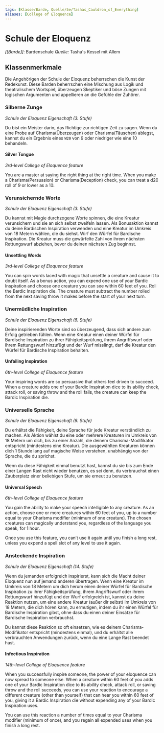 ```yaml
---
tags: [Klasse/Barde, Quelle/5e/Tashas_Cauldron_of_Everything]
aliases: [College of Eloquence]
---
```

# Schule der Eloquenz
_[[Barde]]_: Bardenschule
_Quelle:_ Tasha's Kessel mit Allem

## Klassenmerkmale
Die Angehörigen der Schule der Eloquenz beherrschen die Kunst der Redekunst. Diese Barden beherrschen eine Mischung aus Logik und theatralischem Wortspiel, überzeugen Skeptiker und böse Zungen mit logischen Argumenten und appellieren an die Gefühle der Zuhörer.

### Silberne Zunge
_Schule der Eloquenz Eigenschaft (3. Stufe)_

Du bist ein Meister darin, das Richtige zur richtigen Zeit zu sagen. Wenn du eine Probe auf Charisma(Überzeugen) oder Charisma(Täuschen) ablegst, kannst du ein Ergebnis eines `W20` von 9 oder niedriger wie eine 10 behandeln.

#### Silver Tongue
_3rd-level College of Eloquence feature_

You are a master at saying the right thing at the right time. When you make a Charisma(Persuasion) or Charisma(Deception) check, you can treat a d20 roll of 9 or lower as a 10.

### Verunsichernde Worte
_Schule der Eloquenz Eigenschaft (3. Stufe)_

Du kannst mit Magie durchzogene Worte spinnen, die eine Kreatur verunsichern und sie an sich selbst zweifeln lassen. Als Bonusaktion kannst du deine Bardischen Inspiration verwenden und eine Kreatur im Umkreis von 18 Metern wählen, die du siehst. Wirf den Würfel für Bardische Inspiration. Die Kreatur muss die gewürfelte Zahl von ihrem nächsten Rettungswurf abziehen, bevor du deinen nächsten Zug beginnst.

#### Unsettling Words
_3rd-level College of Eloquence feature_

You can spin words laced with magic that unsettle a creature and cause it to doubt itself. As a bonus action, you can expend one use of your Bardic Inspiration and choose one creature you can see within 60 feet of you. Roll the Bardic Inspiration die. The creature must subtract the number rolled from the next saving throw it makes before the start of your next turn.

### Unermüdliche Inspiration
_Schule der Eloquenz Eigenschaft (6. Stufe)_

Deine inspirierenden Worte sind so überzeugend, dass sich andere zum Erfolg getrieben fühlen. Wenn eine Kreatur einen deiner Würfel für Bardische Inspiration zu ihrer Fähigkeitsprüfung, ihrem Angriffswurf oder ihrem Rettungswurf hinzufügt und der Wurf misslingt, darf die Kreatur den Würfel für Bardische Inspiration behalten.

#### Unfailing Inspiration
_6th-level College of Eloquence feature_

Your inspiring words are so persuasive that others feel driven to succeed. When a creature adds one of your Bardic Inspiration dice to its ability check, attack roll, or saving throw and the roll fails, the creature can keep the Bardic Inspiration die.

### Universelle Sprache
_Schule der Eloquenz Eigenschaft (6. Stufe)_

Du erhältst die Fähigkeit, deine Sprache für jede Kreatur verständlich zu machen. Als Aktion wählst du eine oder mehrere Kreaturen im Umkreis von 18 Metern um dich, bis zu einer Anzahl, die deinem Charisma-Modifikator entspricht (mindestens eine Kreatur). Die ausgewählten Kreaturen können dich 1 Stunde lang auf magische Weise verstehen, unabhängig von der Sprache, die du sprichst.

Wenn du diese Fähigkeit einmal benutzt hast, kannst du sie bis zum Ende einer Langen Rast nicht wieder benutzen, es sei denn, du verbrauchst einen Zauberplatz einer beliebigen Stufe, um sie erneut zu benutzen.

#### Universal Speech
_6th-level College of Eloquence feature_

You gain the ability to make your speech intelligible to any creature. As an action, choose one or more creatures within 60 feet of you, up to a number equal to your Charisma modifier (minimum of one creature). The chosen creatures can magically understand you, regardless of the language you speak, for 1 hour.

Once you use this feature, you can’t use it again until you finish a long rest, unless you expend a spell slot of any level to use it again.

### Ansteckende Inspiration
_Schule der Eloquenz Eigenschaft (14. Stufe)_

Wenn du jemanden erfolgreich inspirierst, kann sich die Macht deiner Eloquenz nun auf jemand anderen übertragen. Wenn eine Kreatur im Umkreis von 18 Metern um dich herum einen deiner Würfel für Bardische Inspiration zu ihrer Fähigkeitsprüfung, ihrem Angriffswurf oder ihrem Rettungswurf hinzufügt und der Wurf erfolgreich ist, kannst du deine Reaktion nutzen, um eine andere Kreatur (außer dir selbst) im Umkreis von 18 Metern, die dich hören kann, zu ermutigen, indem du ihr einen Würfel für Bardische Inspiration gibst, ohne dass du einen deiner Einsätze für Bardische Inspiration verbrauchst.

Du kannst diese Reaktion so oft einsetzen, wie es deinem Charisma-Modifikator entspricht (mindestens einmal), und du erhältst alle verbrauchten Anwendungen zurück, wenn du eine Lange Rast beendet hast.

#### Infectious Inspiration
_14th-level College of Eloquence feature_

When you successfully inspire someone, the power of your eloquence can now spread to someone else. When a creature within 60 feet of you adds one of your Bardic Inspiration dice to its ability check, attack roll, or saving throw and the roll succeeds, you can use your reaction to encourage a different creature (other than yourself) that can hear you within 60 feet of you, giving it a Bardic Inspiration die without expending any of your Bardic Inspiration uses.

You can use this reaction a number of times equal to your Charisma modifier (minimum of once), and you regain all expended uses when you finish a long rest.
